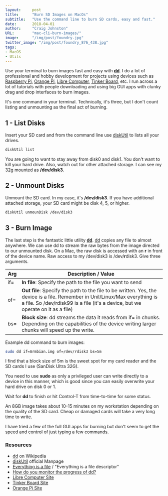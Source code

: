 ```yaml
---
layout:     post
title:      "Burn SD Images on MacOs"
subtitle:   "Use the command line to burn SD cards, easy and fast."
date:       2018-04-01
author:     "Craig Johnston"
URL:        "mac-cli-burn-images/"
image:      "/img/post/foundry.jpg"
twitter_image: "/img/post/foundry_876_438.jpg"
tags:
- MacOS
- Utils
---
```


Use your terminal to burn images fast and easy with **[dd]**. I do a lot of professional and hobby development for projects using devices such as [Raspberry Pi], [Orange Pi], [Libre Computer], [Tinker Board], etc. I run across a lot of tutorials with people downloading and using big GUI apps with clunky drag and drop interfaces to burn images.

It's one command in your terminal. Technically, it's three, but I don't count listing and unmounting as the final act of burning.

## 1 - List Disks

Insert your SD card and from the command line use [diskUtil] to lists all your drives.

```bash
diskUtil list
```
<script src="https://gist.github.com/cjimti/059b841f492506936f2950c463b46d50.js"></script>

You are going to want to stay away from disk0 and disk1. You don't want to kill your hard drive. Also, watch out for other attached storage. I can see my 32g mounted as **/dev/disk3**.

## 2 - Unmount Disks

Unmount the SD card. In my case, it's **/dev/disk3**. If you have additional attached storage, your SD card might be disk 4, 5, or higher.

```bash
diskUtil unmounDisk /dev/disk3
```

## 3 - Burn Image

The last step is the fantastic little utility **[dd]**. [dd] copies any file to almost anywhere. We can use dd to stream the raw bytes from the image directed to our unmounted disk. On a Mac, the raw disk is accessed with an **r** in front of the device name. Raw access to my /dev/disk3 is /dev/**r**disk3. Give three arguments.

| Arg | Description / Value |
| --- | ---------------- |
| if= | **In file**: Specify the path to the file you want to send |
| of= | **Out file**: Specify the path to the file to be written. Yes, the device is a file. Remember in Unil/Linux/Max everything is a file. So /dev/rdisk99 is a file (it's a device, but we operate on it as a file) |
| bs= | **Block size**: dd streams the data it reads from if= in chunks. Depending on the capabilities of the device writing larger chunks will speed up the write. |

Example dd command to burn images:

```bash
sudo dd if=Armbian.img of=/dev/rdisk3 bs=5m
```

I find that a block size of 5m is the sweet spot for my card reader and the SD cards I use (SanDisk Ultra 32G).

You need to use **sudo** as only a privileged user can write directly to a device in this manner, which is good since you can easily overwrite your hard drive on disk 0 or 1.

Wait for **dd** to finish or hit Control-T from time-to-time for some status.

An 8GB image takes about 10-15 minutes on my workstation depending on the quality of the SD card. Cheap or damaged cards will take a very long time to write.

I have tried a few of the full GUI apps for burning but don't seem to get the speed and control of just typing a few commands.

### Resources

- [dd] on Wikipedia
- [diskUtil] official Manpage
- [Everything is a file] / "Everything is a file descriptor"
- [How do you monitor the progress of dd?]
- [Libre Computer Site]
- [Tinker Board Site]
- [Orange Pi Site]

[Raspberry Pi]: https://amzn.to/2JwJeEu
[Libre Computer Site]: https://libre.computer/
[Libre Computer]: https://amzn.to/2GLp8Vg
[Tinker Board]: https://amzn.to/2HiX9NZ
[Tinker Board Site]: https://www.asus.com/us/Single-Board-Computer/Tinker-Board/
[Orange Pi]: https://amzn.to/2H5DL9v
[Orange Pi Site]: http://www.orangepi.org/
[How do you monitor the progress of dd?]: https://askubuntu.com/questions/215505/how-do-you-monitor-the-progress-of-dd
[Everything is a file]: https://en.wikipedia.org/wiki/Everything_is_a_file
[dd]: https://en.wikipedia.org/wiki/Dd_(Unix)
[diskUtil]: https://developer.apple.com/legacy/library/documentation/Darwin/Reference/ManPages/man8/diskutil.8.html
